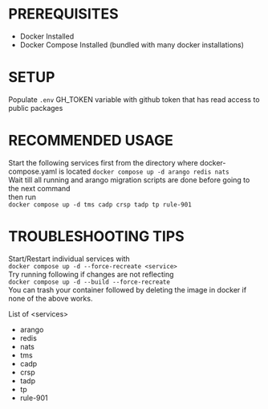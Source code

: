 # PREREQUISITES
- Docker Installed
- Docker Compose Installed (bundled with many docker installations)
# SETUP
Populate `.env` GH_TOKEN variable with github token that has read access to public packages

# RECOMMENDED USAGE
Start the following services first from the directory where docker-compose.yaml is located 
`docker compose up -d arango redis nats`  
Wait till all running and arango migration scripts are done before going to the next command  
then run  
`docker compose up -d tms cadp crsp tadp tp rule-901`  

# TROUBLESHOOTING TIPS
Start/Restart individual services with  
`docker compose up -d --force-recreate <service>`    
Try running following if changes are not reflecting  
`docker compose up -d --build --force-recreate`  
You can trash your container followed by deleting the image in docker if none of the above works.    

List of \<services\>  
- arango  
- redis  
- nats  
- tms   
- cadp  
- crsp  
- tadp  
- tp  
- rule-901  